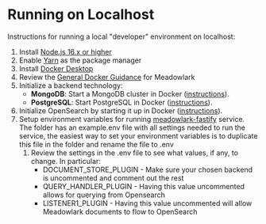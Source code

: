# Running on Localhost

Instructions for running a local "developer" environment on localhost:

1. Install [Node.js 16.x or higher](https://nodejs.org/en/download/releases/)
2. Enable [Yarn](https://yarnpkg.com/getting-started/install) as the package manager
3. Install [Docker Desktop](https://www.docker.com)
4. Review the [General Docker Guidance](../Meadowlark-js/docker/using-docker.md) for Meadowlark
5. Initialize a backend technology:
   * **MongoDB**: Start a MongoDB cluster in Docker
     ([instructions](../Meadowlark-js/backends/meadowlark-mongodb-backend/docker)).
   * **PostgreSQL**: Start PostgreSQL in Docker ([instructions](../Meadowlark-js/backends/meadowlark-postgresql-backend/docker)).
6. Initialize OpenSearch by starting it up in Docker
   ([instructions](../Meadowlark-js/backends/meadowlark-opensearch-backend/docker)).
7. Setup environment variables for running [meadowlark-fastify](../Meadowlark-js/services/meadowlark-fastify/)
   service. The folder has an example.env file with all settings needed to run the service, the easiest way to set your environment variables is to duplicate this file in the folder and rename the file to .env
   1. Review the settings in the .env file to see what values, if any, to change. In particular:
      * DOCUMENT_STORE_PLUGIN - Make sure your chosen backend is uncommented and comment out the rest
      * QUERY_HANDLER_PLUGIN - Having this value uncommented allows for querying from Opensearch
      * LISTENER1_PLUGIN - Having this value uncommented will allow Meadowlark documents to flow to OpenSearch
